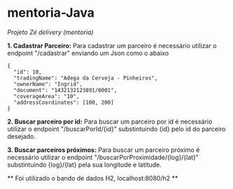 # mentoria-Java

*Projeto Zé delivery (mentoria)* 


**1. Cadastrar Parceiro:**
Para cadastrar um parceiro é necessário utilizar o endpoint "/cadastrar" enviando um Json como o abaixo

```
{
  "id": 10, 
  "tradingName": "Adega da Cerveja - Pinheiros",
  "ownerName": "Ingrid",
  "document": "1432132123891/0001",
  "coverageArea": "10",
  "addressCoordinates": [100, 200]
}
```

**2. Buscar parceiro por id:**
Para buscar um parceiro por id é necessário utilizar o endpoint "/buscarPorId/{id}" substintuindo {id} pelo id do parceiro desejado.
  
**3. Buscar parceiros próximos:**
Para buscar um parceiro próximo é necessário utilizar o endpoint "/buscarPorProximidade/{log}/{lat}" substintuindo {log}/{lat} pela sua longitude e latitude.

** Foi utilizado o bando de dados H2, localhost:8080/h2 **


